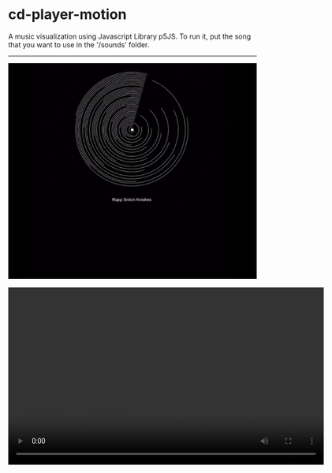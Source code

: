 # cd-player-motion
A music visualization using Javascript Library p5JS. To run it, put the song that you want to use in the '/sounds' folder. 
___________________________________________________________________________________________________________________________


![Video](https://github.com/phamkinhquoc2002/cd-player-motion/blob/main/Screenshot%20(50).png)

<video width="640" height="360" controls>
  <source src="https://github.com/phamkinhquoc2002/cd-player-motion/blob/main/RPReplay_Final1710426583%20(1).mp4" type="video/mp4">
  Your browser does not support the video tag.
</video>
